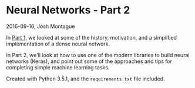# Neural Networks - Part 2 

2016-09-16, Josh Montague

In [Part 1](https://github.com/DrSkippy/Data-Science-45min-Intros/tree/master/neural-networks-101), we looked at some of the history, motivation, and a simplified implementation of a dense neural network. 

In Part 2, we'll look at how to use one of the modern libraries to build neural networks (Keras), and point out some of the approaches and tips for completing simple machine learning tasks. 

Created with Python 3.5.1, and the ``requirements.txt`` file included. 

